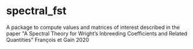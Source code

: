 # spectral_fst
A package to compute values and matrices of interest described in the paper "A Spectral Theory for Wright’s Inbreeding Coefficients and Related Quantities" François et Gain 2020
